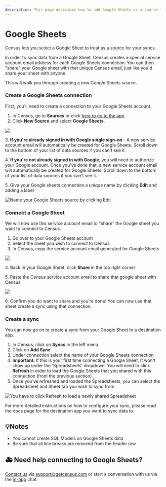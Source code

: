 ```yaml
---
description: This page describes how to add Google Sheets as a source to Census.
---
```


# Google Sheets

Census lets you select a Google Sheet to treat as a source for your syncs.

In order to sync data from a Google Sheet, Census creates a special service account email address for each Google Sheets connection. You can then "share" your Google sheet with that unique Census email, just like you'd share your sheet with anyone.

This will walk you through creating a new Google Sheets source.

### Create a Google Sheets connection

First, you'll need to create a connection to your Google Sheets account.

1. In Census, go to **Sources** or click [here to go to the app](https://app.getcensus.com/sources).
2. Click **New Source** and select **Google Sheets**.

![](<../.gitbook/assets/image (18).png>)

3\. **If you're already signed in with Google single sign-on** - A new service account email will automatically be created for Google Sheets. Scroll down to the bottom of your list of data sources if you can't see it.

4\. **If you're not already signed in with Google**, you will need to authorize your Google account. Once you've done that, a new service account email will automatically be created for Google Sheets. Scroll down to the bottom of your list of data sources if you can't see it.

5\. Give your Google sheets connection a unique name by clicking **Edit** and adding a label

![Name your Google Sheets source by clicking Edit](../.gitbook/assets/name\_google\_sheets\_source.png)

### Connect a Google Sheet

We will now use this service account email to "share" the Google sheet you want to connect to Census.

1. Go over to your Google Sheets account
2. Select the sheet you wish to connect to Census
3. In Census, copy the service account email generated for Google Sheets

![](<../.gitbook/assets/image (12).png>)

4\. Back in your Google Sheet, click **Share** in the top right corner

5\. Paste the Census service account email to share that google sheet with Census

![](<../.gitbook/assets/image (14).png>)

6\. Confirm you do want to share and you're done! You can now use that sheet create a sync using that connection.

### Create a sync

You can now go on to create a sync from your Google Sheet to a destination app.

1. In Census, click on **Syncs** in the left menu
2. Click on **Add Sync**
3. Under connection select the name of your Google Sheets connection
4. **Important:** If this is your first time connecting a Google Sheet, it won't show up under the 'Spreadsheets' dropdown. You will need to click **Refresh** in order to load the Google Sheets that you shared with this connection (from the previous section).
5. Once you've refreshed and loaded the Spreadsheets, you can select the Spreadsheet and Sheet tab you wish to sync from.

![You have to click Refresh to load a newly shared Spreadsheet](../.gitbook/assets/refresh\_google\_sheets.png)

For more detailed instructions on how to configure your sync, please read the docs page for the destination app you want to sync data to.

## 💡Notes

* You cannot create SQL Models on Google Sheets data
* Be sure that all line breaks are removed from the header row

## 🚑 Need help connecting to Google Sheets?

[Contact us](mailto:support@getcensus.com) via support@getcensus.com or start a conversation with us via the [in-app](https://app.getcensus.com) chat.
